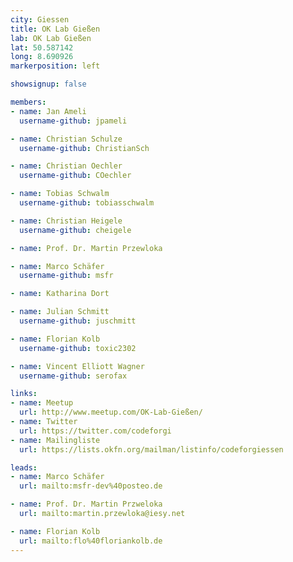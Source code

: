 ```yaml
---
city: Giessen
title: OK Lab Gießen
lab: OK Lab Gießen
lat: 50.587142
long: 8.690926
markerposition: left

showsignup: false

members:
- name: Jan Ameli
  username-github: jpameli

- name: Christian Schulze
  username-github: ChristianSch

- name: Christian Oechler
  username-github: COechler

- name: Tobias Schwalm
  username-github: tobiasschwalm

- name: Christian Heigele
  username-github: cheigele

- name: Prof. Dr. Martin Przewloka

- name: Marco Schäfer
  username-github: msfr

- name: Katharina Dort

- name: Julian Schmitt
  username-github: juschmitt

- name: Florian Kolb
  username-github: toxic2302

- name: Vincent Elliott Wagner
  username-github: serofax

links:
- name: Meetup
  url: http://www.meetup.com/OK-Lab-Gießen/
- name: Twitter
  url: https://twitter.com/codeforgi
- name: Mailingliste
  url: https://lists.okfn.org/mailman/listinfo/codeforgiessen

leads:
- name: Marco Schäfer
  url: mailto:msfr-dev%40posteo.de

- name: Prof. Dr. Martin Przweloka
  url: mailto:martin.przewloka@iesy.net

- name: Florian Kolb
  url: mailto:flo%40floriankolb.de
---
```

